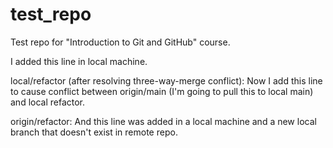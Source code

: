 # test_repo
Test repo for "Introduction to Git and GitHub" course.

I added this line in local machine.

local/refactor (after resolving three-way-merge conflict):
Now I add this line to cause conflict between origin/main (I'm going to pull this to local main) and local refactor.

origin/refactor:
And this line was added in a local machine and a new local branch that doesn't exist in remote repo.
